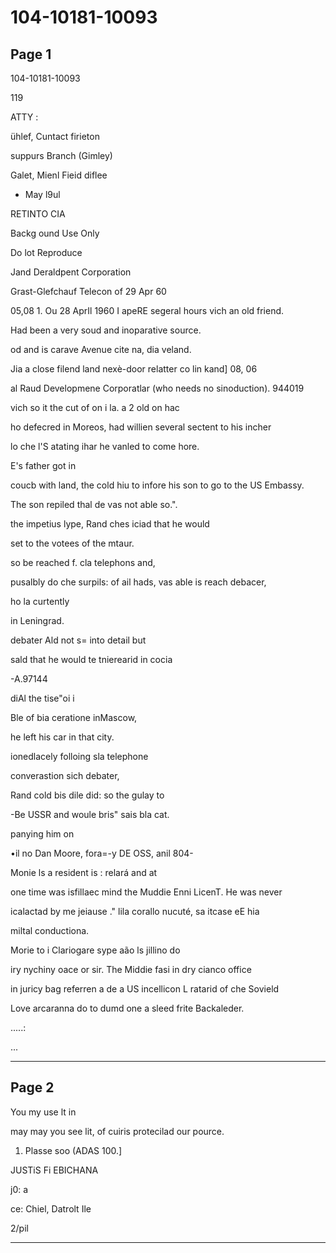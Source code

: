 # 104-10181-10093

## Page 1

104-10181-10093

119

ATTY :

ühlef, Cuntact firieton

suppurs Branch (Gimley)

Galet, Mienl Fieid diflee

- May l9ul

RETINTO CIA

Backg ound Use Only

Do lot Reproduce

Jand Deraldpent Corporation

Grast-Glefchauf Telecon of 29 Apr 60

05,08 1. Ou 28 AprIl 1960 I apeRE segeral hours vich an old friend.

Had been a very soud and inoparative source.

od and is carave Avenue cite na, dia veland.

Jia a close filend land nexè-door relatter co lin kand] 08, 06

al Raud Developmene Corporatlar (who needs no sinoduction). 944019

vich so it the cut of on i la. a 2 old on hac

ho defecred in Moreos, had willien several sectent to his incher

lo che l'S atating ihar he vanled to come hore.

E's father got in

coucb with land, the cold hiu to infore his son to go to the US Embassy.

The son repiled thal de vas not able so.".

the impetius lype, Rand ches iciad that he would

set to the votees of the mtaur.

so be reached f. cla telephons and,

pusalbly do che surpils: of ail hads, vas able is reach debacer,

ho la curtently

in Leningrad.

debater Ald not s= into detail but

sald that he would te tnierearid in cocia

-A.97144

diAl the tise"oi i

Ble of bia ceratione inMascow,

he left his car in that city.

ionedlacely folloing sla telephone

converastion sich debater,

Rand cold bis dile did: so the gulay to

-Be USSR and woule bris" sais bla cat.

panying him on

•il no Dan Moore, fora=-y DE OSS, anil 804-

Monie ls a resident is : relará and at

one time was isfillaec mind the Muddie Enni LicenT. He was never

icalactad by me jeiause ." lila corallo nucuté, sa itcase eE hia

miltal conductiona.

Morie to i Clariogare sype aão ls jillino do

iry nychiny oace or sir. The Middie fasi in dry cianco office

in juricy bag referren a de a US incellicon L ratarid of che Sovield

Love arcaranna do to dumd one a sleed frite Backaleder.

.....:

...

---

## Page 2

You my use lt in

may may you see lit, of cuiris protecilad our pource.

1. Plasse soo (ADAS 100.]

JUSTiS Fi EBICHANA

j0: a

ce: Chiel, Datrolt Ile

2/pil

---

